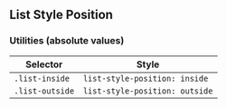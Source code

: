 ## List Style Position

### Utilities (absolute values)

| Selector        | Style                          |
| --------------- | ------------------------------ |
| `.list-inside`  | `list-style-position: inside`  |
| `.list-outside` | `list-style-position: outside` |
